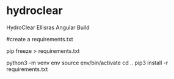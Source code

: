 # hydroclear
HydroClear Ellisras Angular Build

#create a requirements.txt

pip freeze > requirements.txt

python3 -m venv env
source env/bin/activate
cd ..
pip3 install -r requirements.txt
